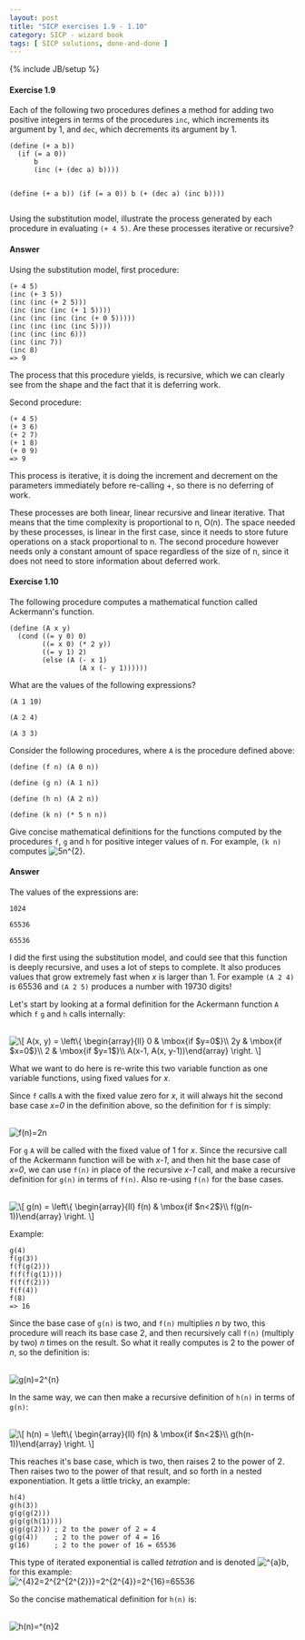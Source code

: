 ```yaml
---
layout: post
title: "SICP exercises 1.9 - 1.10"
category: SICP - wizard book
tags: [ SICP solutions, done-and-done ]
---
```

{% include JB/setup %}
<h4 id="exercise-1.9">Exercise 1.9</h4>
<p>Each of the following two procedures defines a method for adding two positive integers in terms of the procedures <code>inc</code>, which increments its argument by 1, and <code>dec</code>, which decrements its argument by 1.</p>
<pre><code>(define (+ a b))
  (if (= a 0))
      b
      (inc (+ (dec a) b))))

(define (+ a b))
  (if (= a 0))
      b
      (+ (dec a) (inc b))))
</code></pre>
<p>Using the substitution model, illustrate the process generated by each procedure in evaluating <code>(+ 4 5)</code>. Are these processes iterative or recursive?</p>
<h4 id="answer">Answer</h4>
<p>Using the substitution model, first procedure:</p>
<pre><code>(+ 4 5)
(inc (+ 3 5))
(inc (inc (+ 2 5)))
(inc (inc (inc (+ 1 5))))
(inc (inc (inc (inc (+ 0 5)))))
(inc (inc (inc (inc 5))))
(inc (inc (inc 6)))
(inc (inc 7))
(inc 8)
=&gt; 9
</code></pre>
<p>The process that this procedure yields, is recursive, which we can clearly see from the shape and the fact that it is deferring work.</p>
<p>Second procedure:</p>
<pre><code>(+ 4 5)
(+ 3 6)
(+ 2 7)
(+ 1 8)
(+ 0 9)
=&gt; 9
</code></pre>
<p>This process is iterative, it is doing the increment and decrement on the parameters immediately before re-calling +, so there is no deferring of work.</p>
<p>These processes are both linear, linear recursive and linear iterative. That means that the time complexity is proportional to n, O(n). The space needed by these processes, is linear in the first case, since it needs to store future operations on a stack proportional to n. The second procedure however needs only a constant amount of space regardless of the size of n, since it does not need to store information about deferred work.</p>
<h4 id="exercise-1.10">Exercise 1.10</h4>
<p>The following procedure computes a mathematical function called Ackermann's function.</p>
<pre><code>(define (A x y)
  (cond ((= y 0) 0)
        ((= x 0) (* 2 y))
        ((= y 1) 2)
        (else (A (- x 1)
                 (A x (- y 1))))))
</code></pre>
<p>What are the values of the following expressions?</p>
<p><code>(A 1 10)</code></p>
<p><code>(A 2 4)</code></p>
<p><code>(A 3 3)</code></p>
<p>Consider the following procedures, where <code>A</code> is the procedure defined above:</p>
<p><code>(define (f n) (A 0 n))</code></p>
<p><code>(define (g n) (A 1 n))</code></p>
<p><code>(define (h n) (A 2 n))</code></p>
<p><code>(define (k n) (* 5 n n))</code></p>
<p>Give concise mathematical definitions for the functions computed by the procedures <code>f</code>, <code>g</code> and <code>h</code> for positive integer values of n. For example, <code>(k n)</code> computes <img src="http://chart.apis.google.com/chart?cht=tx&amp;chl=5n%5E%7B2%7D" alt="5n^{2}" title="5n^{2}" />.</p>
<h4 id="answer-1">Answer</h4>
<p>The values of the expressions are:</p>
<p><code>1024</code></p>
<p><code>65536</code></p>
<p><code>65536</code></p>
<p>I did the first using the substitution model, and could see that this function is deeply recursive, and uses a lot of steps to complete. It also produces values that grow extremely fast when <em>x</em> is larger than 1. For example <code>(A 2 4)</code> is 65536 and <code>(A 2 5)</code> produces a number with 19730 digits!</p>
<p>Let's start by looking at a formal definition for the Ackermann function <code>A</code> which <code>f</code> <code>g</code> and <code>h</code> calls internally:</p>
<p><br /><img src="http://chart.apis.google.com/chart?cht=tx&amp;chl=%0A%5C%5B%20A%28x%2C%20y%29%20%3D%20%5Cleft%5C%7B%20%5Cbegin%7Barray%7D%7Bll%7D%0A0%20%26%20%5Cmbox%7Bif%20%24y%3D0%24%7D%5C%5C%0A2y%20%26%20%5Cmbox%7Bif%20%24x%3D0%24%7D%5C%5C%0A2%20%26%20%5Cmbox%7Bif%20%24y%3D1%24%7D%5C%5C%0AA%28x-1%2C%20A%28x%2C%20y-1%29%29%5Cend%7Barray%7D%20%5Cright.%20%5C%5D%0A" alt="
\[ A(x, y) = \left\{ \begin{array}{ll}
0 &amp; \mbox{if $y=0$}\\
2y &amp; \mbox{if $x=0$}\\
2 &amp; \mbox{if $y=1$}\\
A(x-1, A(x, y-1))\end{array} \right. \]
" title="
\[ A(x, y) = \left\{ \begin{array}{ll}
0 &amp; \mbox{if $y=0$}\\
2y &amp; \mbox{if $x=0$}\\
2 &amp; \mbox{if $y=1$}\\
A(x-1, A(x, y-1))\end{array} \right. \]
" /><br /></p>
<p>What we want to do here is re-write this two variable function as one variable functions, using fixed values for <em>x</em>.</p>
<p>Since <code>f</code> calls <code>A</code> with the fixed value zero for <em>x</em>, it will always hit the second base case <em>x=0</em> in the definition above, so the definition for <code>f</code> is simply:</p>
<p><br /><img src="http://chart.apis.google.com/chart?cht=tx&amp;chl=f%28n%29%3D2n" alt="f(n)=2n" title="f(n)=2n" /><br /></p>
<p>For <code>g</code> <code>A</code> will be called with the fixed value of 1 for <em>x</em>. Since the recursive call of the Ackermann function will be with <em>x-1</em>, and then hit the base case of <em>x=0</em>, we can use <code>f(n)</code> in place of the recursive <em>x-1</em> call, and make a recursive definition for <code>g(n)</code> in terms of <code>f(n)</code>. Also re-using <code>f(n)</code> for the base cases.</p>
<p><br /><img src="http://chart.apis.google.com/chart?cht=tx&amp;chl=%0A%5C%5B%20g%28n%29%20%3D%20%5Cleft%5C%7B%20%5Cbegin%7Barray%7D%7Bll%7D%0Af%28n%29%20%26%20%5Cmbox%7Bif%20%24n%3C2%24%7D%5C%5C%0Af%28g%28n-1%29%29%5Cend%7Barray%7D%20%5Cright.%20%5C%5D%0A" alt="
\[ g(n) = \left\{ \begin{array}{ll}
f(n) &amp; \mbox{if $n&lt;2$}\\
f(g(n-1))\end{array} \right. \]
" title="
\[ g(n) = \left\{ \begin{array}{ll}
f(n) &amp; \mbox{if $n&lt;2$}\\
f(g(n-1))\end{array} \right. \]
" /><br /></p>
<p>Example:</p>
<pre><code>g(4)
f(g(3))
f(f(g(2)))
f(f(f(g(1))))
f(f(f(2)))
f(f(4))
f(8)
=&gt; 16
</code></pre>
<p>Since the base case of <code>g(n)</code> is two, and <code>f(n)</code> multiplies <em>n</em> by two, this procedure will reach its base case 2, and then recursively call <code>f(n)</code> (multiply by two) <em>n</em> times on the result. So what it really computes is 2 to the power of <em>n</em>, so the definition is:</p>
<p><br /><img src="http://chart.apis.google.com/chart?cht=tx&amp;chl=g%28n%29%3D2%5E%7Bn%7D" alt="g(n)=2^{n}" title="g(n)=2^{n}" /><br /></p>
<p>In the same way, we can then make a recursive definition of <code>h(n)</code> in terms of <code>g(n)</code>:</p>
<p><br /><img src="http://chart.apis.google.com/chart?cht=tx&amp;chl=%0A%5C%5B%20h%28n%29%20%3D%20%5Cleft%5C%7B%20%5Cbegin%7Barray%7D%7Bll%7D%0Af%28n%29%20%26%20%5Cmbox%7Bif%20%24n%3C2%24%7D%5C%5C%0Ag%28h%28n-1%29%29%5Cend%7Barray%7D%20%5Cright.%20%5C%5D%0A" alt="
\[ h(n) = \left\{ \begin{array}{ll}
f(n) &amp; \mbox{if $n&lt;2$}\\
g(h(n-1))\end{array} \right. \]
" title="
\[ h(n) = \left\{ \begin{array}{ll}
f(n) &amp; \mbox{if $n&lt;2$}\\
g(h(n-1))\end{array} \right. \]
" /><br /></p>
<p>This reaches it's base case, which is two, then raises 2 to the power of 2. Then raises two to the power of that result, and so forth in a nested exponentiation. It gets a little tricky, an example:</p>
<pre><code>h(4)
g(h(3))
g(g(g(2)))
g(g(g(h(1))))
g(g(g(2))) ; 2 to the power of 2 = 4
g(g(4))    ; 2 to the power of 4 = 16
g(16)      ; 2 to the power of 16 = 65536
</code></pre>
<p>This type of iterated exponential is called <em>tetration</em> and is denoted <img src="http://chart.apis.google.com/chart?cht=tx&amp;chl=%5E%7Ba%7Db" alt="^{a}b" title="^{a}b" />, for this example: <br /><img src="http://chart.apis.google.com/chart?cht=tx&amp;chl=%5E%7B4%7D2%3D2%5E%7B2%5E%7B2%5E%7B2%7D%7D%7D%3D2%5E%7B2%5E%7B4%7D%7D%3D2%5E%7B16%7D%3D65536" alt="^{4}2=2^{2^{2^{2}}}=2^{2^{4}}=2^{16}=65536" title="^{4}2=2^{2^{2^{2}}}=2^{2^{4}}=2^{16}=65536" /><br /></p>
<p>So the concise mathematical definition for <code>h(n)</code> is:</p>
<p><br /><img src="http://chart.apis.google.com/chart?cht=tx&amp;chl=h%28n%29%3D%5E%7Bn%7D2" alt="h(n)=^{n}2" title="h(n)=^{n}2" /><br /></p>
